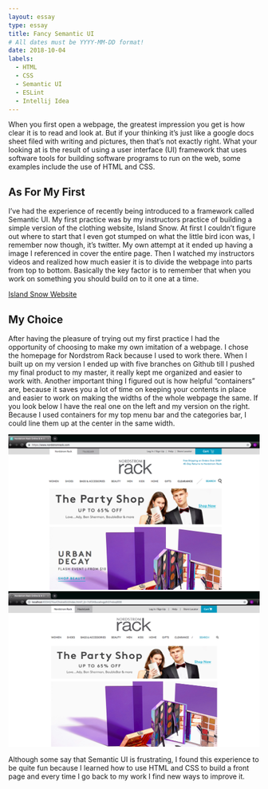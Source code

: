 ```yaml
---
layout: essay
type: essay
title: Fancy Semantic UI
# All dates must be YYYY-MM-DD format!
date: 2018-10-04
labels:
  - HTML
  - CSS
  - Semantic UI
  - ESLint
  - Intellij Idea
---
```


When you first open a webpage, the greatest impression you get is how clear it is to read and look at. But if your thinking it’s just like a google docs sheet filed with writing and pictures, then that’s not exactly right. What your looking at is the result of using a user interface (UI) framework that uses software tools for building software programs to run on the web, some examples include the use of HTML and CSS.

## As For My First

I’ve had the experience of recently being introduced to a framework called Semantic UI. My first practice was by my instructors practice of building a simple version of the clothing website, Island Snow. At first I couldn’t figure out where to start that I even got stumped on what the little bird icon was, I remember now though, it’s twitter. My own attempt at it ended up having a image I referenced in cover the entire page. Then I watched my instructors videos and realized how much easier it is to divide the webpage into parts from top to bottom. Basically the key factor is to remember that when you work on something you should build on to it one at a time.


<a href="https://islandsnow.com/">Island Snow Website</a>

## My Choice

After having the pleasure of trying out my first practice I had the opportunity of choosing to make my own imitation of a webpage. I chose the homepage for Nordstrom Rack because I used to work there. When I built up on my version I ended up with five branches on Github till I pushed my final product to my master, it really kept me organized and easier to work with. Another important thing I figured out is how helpful “containers” are, because it saves you a lot of time on keeping your contents in place and easier to work on making the widths of the whole webpage the same. If you look below I have the real one on the left and my version on the right. Because I used containers for my top menu bar and the categories bar, I could line them up at the center in the same width. 

<center>
  <div class="ui medium images">
    <img class="ui floated rounded image" src="../images/NRs.png">
    <img class="ui floated rounded image" src="../images/mine.png">
  </div>
</center>

<p>
Although some say that Semantic UI is frustrating, I found this experience to be quite fun because I learned how to use HTML and CSS to build a front page and every time I go back to my work I find new ways to improve it.</p>
